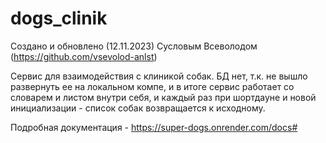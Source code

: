 # dogs_clinik

Создано и обновлено (12.11.2023) Сусловым Всеволодом (https://github.com/vsevolod-anlst)

Сервис для взаимодействия с клиникой собак. БД нет, т.к. не вышло развернуть ее на локальном компе, и в итоге сервис работает со словарем и листом внутри себя, и каждый раз при шортдауне и новой инициализации - список собак возвращается к исходному.

Подробная документация - https://super-dogs.onrender.com/docs#

